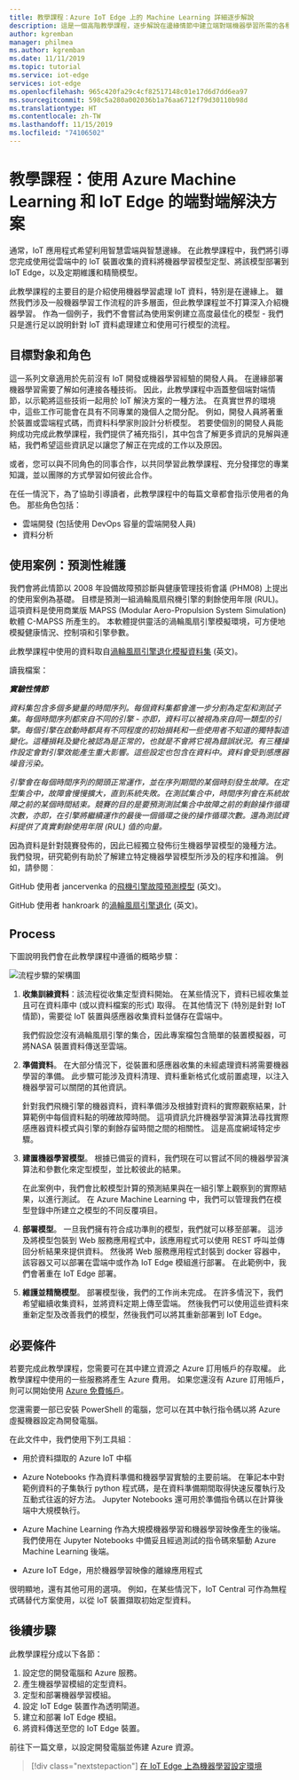 ```yaml
---
title: 教學課程：Azure IoT Edge 上的 Machine Learning 詳細逐步解說
description: 這是一個高階教學課程，逐步解說在邊緣情節中建立端對端機器學習所需的各種工作。
author: kgremban
manager: philmea
ms.author: kgremban
ms.date: 11/11/2019
ms.topic: tutorial
ms.service: iot-edge
services: iot-edge
ms.openlocfilehash: 965c420fa29c4cf82517148c01e17d6d7dd6ea97
ms.sourcegitcommit: 598c5a280a002036b1a76aa6712f79d30110b98d
ms.translationtype: HT
ms.contentlocale: zh-TW
ms.lasthandoff: 11/15/2019
ms.locfileid: "74106502"
---
```

# <a name="tutorial-an-end-to-end-solution-using-azure-machine-learning-and-iot-edge"></a>教學課程：使用 Azure Machine Learning 和 IoT Edge 的端對端解決方案

通常，IoT 應用程式希望利用智慧雲端與智慧邊緣。 在此教學課程中，我們將引導您完成使用從雲端中的 IoT 裝置收集的資料將機器學習模型定型、將該模型部署到 IoT Edge，以及定期維護和精簡模型。

此教學課程的主要目的是介紹使用機器學習處理 IoT 資料，特別是在邊緣上。 雖然我們涉及一般機器學習工作流程的許多層面，但此教學課程並不打算深入介紹機器學習。 作為一個例子，我們不會嘗試為使用案例建立高度最佳化的模型 - 我們只是進行足以說明針對 IoT 資料處理建立和使用可行模型的流程。

## <a name="target-audience-and-roles"></a>目標對象和角色

這一系列文章適用於先前沒有 IoT 開發或機器學習經驗的開發人員。 在邊緣部署機器學習需要了解如何連接各種技術。 因此，此教學課程中涵蓋整個端對端情節，以示範將這些技術一起用於 IoT 解決方案的一種方法。 在真實世界的環境中，這些工作可能會在具有不同專業的幾個人之間分配。 例如，開發人員將著重於裝置或雲端程式碼，而資料科學家則設計分析模型。 若要使個別的開發人員能夠成功完成此教學課程，我們提供了補充指引，其中包含了解更多資訊的見解與連結，我們希望這些資訊足以讓您了解正在完成的工作以及原因。

或者，您可以與不同角色的同事合作，以共同學習此教學課程、充分發揮您的專業知識，並以團隊的方式學習如何彼此合作。

在任一情況下，為了協助引導讀者，此教學課程中的每篇文章都會指示使用者的角色。 那些角色包括：

* 雲端開發 (包括使用 DevOps 容量的雲端開發人員)
* 資料分析

## <a name="use-case-predictive-maintenance"></a>使用案例：預測性維護

我們會將此情節以 2008 年設備故障預診斷與健康管理技術會議 (PHM08) 上提出的使用案例為基礎。 目標是預測一組渦輪風扇飛機引擎的剩餘使用年限 (RUL)。 這項資料是使用商業版 MAPSS (Modular Aero-Propulsion System Simulation) 軟體 C-MAPSS 所產生的。 本軟體提供靈活的渦輪風扇引擎模擬環境，可方便地模擬健康情況、控制項和引擎參數。

此教學課程中使用的資料取自[渦輪風扇引擎退化模擬資料集](https://ti.arc.nasa.gov/tech/dash/groups/pcoe/prognostic-data-repository/#turbofan) \(英文\)。

讀我檔案：

***實驗性情節***

*資料集包含多個多變量的時間序列。每個資料集都會進一步分割為定型和測試子集。每個時間序列都來自不同的引擎 - 亦即，資料可以被視為來自同一類型的引擎。每個引擎在啟動時都具有不同程度的初始損耗和一些使用者不知道的獨特製造變化。這種損耗及變化被認為是正常的，也就是不會將它視為錯誤狀況。有三種操作設定會對引擎效能產生重大影響。這些設定也包含在資料中。資料會受到感應器噪音污染。*

*引擎會在每個時間序列的開頭正常運作，並在序列期間的某個時刻發生故障。在定型集合中，故障會慢慢擴大，直到系統失敗。在測試集合中，時間序列會在系統故障之前的某個時間結束。競賽的目的是要預測測試集合中故障之前的剩餘操作循環次數，亦即，在引擎將繼續運作的最後一個循環之後的操作循環次數。還為測試資料提供了真實剩餘使用年限 (RUL) 值的向量。*

因為資料是針對競賽發佈的，因此已經獨立發佈衍生機器學習模型的幾種方法。 我們發現，研究範例有助於了解建立特定機器學習模型所涉及的程序和推論。 例如，請參閱︰

GitHub 使用者 jancervenka 的[飛機引擎故障預測模型](https://github.com/jancervenka/turbofan_failure) \(英文\)。

GitHub 使用者 hankroark 的[渦輪風扇引擎退化](https://github.com/hankroark/Turbofan-Engine-Degradation) \(英文\)。

## <a name="process"></a>Process

下圖說明我們會在此教學課程中遵循的概略步驟：

![流程步驟的架構圖](media/tutorial-machine-learning-edge-01-intro/tutorial-steps-overview.png)

1. **收集訓練資料**：該流程從收集定型資料開始。 在某些情況下，資料已經收集並且可在資料庫中 (或以資料檔案的形式) 取得。 在其他情況下 (特別是針對 IoT 情節)，需要從 IoT 裝置與感應器收集資料並儲存在雲端中。

   我們假設您沒有渦輪風扇引擎的集合，因此專案檔包含簡單的裝置模擬器，可將NASA 裝置資料傳送至雲端。

1. **準備資料**。 在大部分情況下，從裝置和感應器收集的未經處理資料將需要機器學習的準備。 此步驟可能涉及資料清理、資料重新格式化或前置處理，以注入機器學習可以關閉的其他資訊。

   針對我們飛機引擎的機器資料，資料準備涉及根據對資料的實際觀察結果，計算範例中每個資料點的明確故障時間。 這項資訊允許機器學習演算法尋找實際感應器資料模式與引擎的剩餘存留時間之間的相關性。 這是高度網域特定步驟。

1. **建置機器學習模型**。 根據已備妥的資料，我們現在可以嘗試不同的機器學習演算法和參數化來定型模型，並比較彼此的結果。

   在此案例中，我們會比較模型計算的預測結果與在一組引擎上觀察到的實際結果，以進行測試。 在 Azure Machine Learning 中，我們可以管理我們在模型登錄中所建立之模型的不同反覆項目。

1. **部署模型**。 一旦我們擁有符合成功準則的模型，我們就可以移至部署。 這涉及將模型包裝到 Web 服務應用程式中，該應用程式可以使用 REST 呼叫並傳回分析結果來提供資料。 然後將 Web 服務應用程式封裝到 docker 容器中，該容器又可以部署在雲端中或作為 IoT Edge 模組進行部署。 在此範例中，我們會著重在 IoT Edge 部署。

1. **維護並精簡模型**。 部署模型後，我們的工作尚未完成。 在許多情況下，我們希望繼續收集資料，並將資料定期上傳至雲端。 然後我們可以使用這些資料來重新定型及改善我們的模型，然後我們可以將其重新部署到 IoT Edge。

## <a name="prerequisites"></a>必要條件

若要完成此教學課程，您需要可在其中建立資源之 Azure 訂用帳戶的存取權。 此教學課程中使用的一些服務將產生 Azure 費用。 如果您還沒有 Azure 訂用帳戶，則可以開始使用 [Azure 免費帳戶](https://azure.microsoft.com/offers/ms-azr-0044p/)。

您還需要一部已安裝 PowerShell 的電腦，您可以在其中執行指令碼以將 Azure 虛擬機器設定為開發電腦。

在此文件中，我們使用下列工具組︰

* 用於資料擷取的 Azure IoT 中樞

* Azure Notebooks 作為資料準備和機器學習實驗的主要前端。 在筆記本中對範例資料的子集執行 python 程式碼，是在資料準備期間取得快速反覆執行及互動式往返的好方法。 Jupyter Notebooks 還可用於準備指令碼以在計算後端中大規模執行。

* Azure Machine Learning 作為大規模機器學習和機器學習映像產生的後端。 我們使用在 Jupyter Notebooks 中備妥且經過測試的指令碼來驅動 Azure Machine Learning 後端。

* Azure IoT Edge，用於機器學習映像的離線應用程式

很明顯地，還有其他可用的選項。 例如，在某些情況下，IoT Central 可作為無程式碼替代方案使用，以從 IoT 裝置擷取初始定型資料。

## <a name="next-steps"></a>後續步驟

此教學課程分成以下各節：

1. 設定您的開發電腦和 Azure 服務。
2. 產生機器學習模組的定型資料。
3. 定型和部署機器學習模組。
4. 設定 IoT Edge 裝置作為透明閘道。
5. 建立和部署 IoT Edge 模組。
6. 將資料傳送至您的 IoT Edge 裝置。

前往下一篇文章，以設定開發電腦並佈建 Azure 資源。

> [!div class="nextstepaction"]
> [在 IoT Edge 上為機器學習設定環境](tutorial-machine-learning-edge-02-prepare-environment.md)
